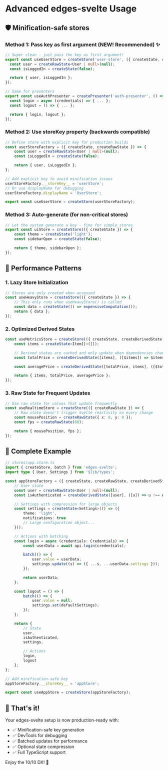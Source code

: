 # Advanced edges-svelte Usage

## 🛡️ Minification-safe stores

### Method 1: Pass key as first argument (NEW! Recommended) ✨

```typescript
// Super clean - just pass the key as first argument!
export const useUserStore = createStore('user-store', ({ createState, createRawState }) => {
  const user = createRawState<User | null>(null);
  const isLoggedIn = createState(false);

  return { user, isLoggedIn };
});

// Same for presenters
export const useAuthPresenter = createPresenter('auth-presenter', () => {
  const login = async (credentials) => { ... };
  const logout = () => { ... };

  return { login, logout };
});
```

### Method 2: Use **storeKey** property (backwards compatible)

```typescript
// Define store with explicit key for production builds
const userStoreFactory = ({ createState, createRawState }) => {
	const user = createRawState<User | null>(null);
	const isLoggedIn = createState(false);

	return { user, isLoggedIn };
};

// Add explicit key to avoid minification issues
userStoreFactory.__storeKey__ = 'userStore';
// Or use displayName for debugging
userStoreFactory.displayName = 'UserStore';

export const useUserStore = createStore(userStoreFactory);
```

### Method 3: Auto-generate (for non-critical stores)

```typescript
// Let the system generate a key - fine for simple stores
export const uiStore = createStore(({ createState }) => {
	const theme = createState('light');
	const sidebarOpen = createState(false);

	return { theme, sidebarOpen };
});
```

## 🚀 Performance Patterns

### 1. Lazy Store Initialization

```typescript
// Stores are only created when accessed
const useHeavyStore = createStore(({ createState }) => {
	// This only runs when useHeavyStore() is called
	const data = createState(() => expensiveComputation());
	return { data };
});
```

### 2. Optimized Derived States

```typescript
const useMetricsStore = createStore(({ createState, createDerivedState }) => {
	const items = createState<Item[]>([]);

	// Derived states are cached and only update when dependencies change
	const totalPrice = createDerivedState([items], ([$items]) => $items.reduce((sum, item) => sum + item.price, 0));

	const averagePrice = createDerivedState([totalPrice, items], ([$total, $items]) => ($items.length ? $total / $items.length : 0));

	return { items, totalPrice, averagePrice };
});
```

### 3. Raw State for Frequent Updates

```typescript
// Use raw state for values that update frequently
const useRealtimeStore = createStore(({ createRawState }) => {
	// Raw state doesn't trigger Svelte reactivity on every change
	const mousePosition = createRawState({ x: 0, y: 0 });
	const fps = createRawState(60);

	return { mousePosition, fps };
});
```

## 🎨 Complete Example

```typescript
// stores/app.store.ts
import { createStore, batch } from 'edges-svelte';
import type { User, Settings } from '$lib/types';

const appStoreFactory = ({ createState, createRawState, createDerivedState }) => {
	// User state
	const user = createRawState<User | null>(null);
	const isAuthenticated = createDerivedState([user], ([u]) => u !== null);

	// Settings with compression for large objects
	const settings = createState<Settings>(() => ({
		theme: 'light',
		notifications: true
		// Large configuration object...
	}));

	// Actions with batching
	const login = async (credentials: Credentials) => {
		const userData = await api.login(credentials);

		batch(() => {
			user.value = userData;
			settings.update((s) => ({ ...s, ...userData.settings }));
		});

		return userData;
	};

	const logout = () => {
		batch(() => {
			user.value = null;
			settings.set(defaultSettings);
		});
	};

	return {
		// State
		user,
		isAuthenticated,
		settings,

		// Actions
		login,
		logout
	};
};

// Add minification-safe key
appStoreFactory.__storeKey__ = 'appStore';

export const useAppStore = createStore(appStoreFactory);
```

## 🎉 That's it!

Your edges-svelte setup is now production-ready with:

- ✅ Minification-safe key generation
- ✅ DevTools for debugging
- ✅ Batched updates for performance
- ✅ Optional state compression
- ✅ Full TypeScript support

Enjoy the 10/10 DX! 🚀
